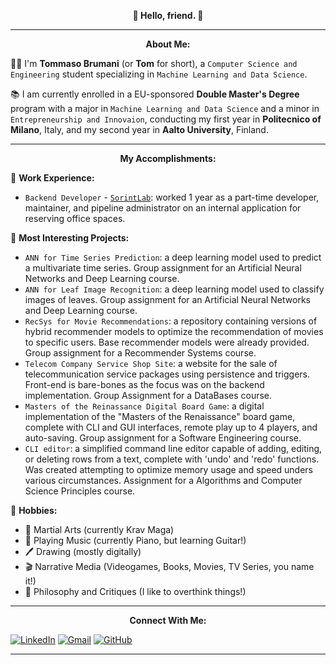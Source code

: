 <p align="center" style="font-weight:bold"> 
👋 <b>Hello, friend.</b> 👋 
<p>

---
<p align="center" style="font-weight:bold"> 
<b>About Me:</b>

<p>

👱‍♂️ I'm <b>Tommaso Brumani</b> (or <b>Tom</b> for short), a `Computer Science and Engineering` student specializing in `Machine Learning and Data Science`.

📚 I am currently enrolled in a EU-sponsored <b>Double Master's Degree</b> program with a major in `Machine Learning and Data Science` and a minor in `Entrepreneurship and Innovaion`, conducting my first year in <b>Politecnico of Milano</b>, Italy, and my second year in <b>Aalto University</b>, Finland.

---
<p align="center" style="font-weight:bold"> 
<b>My Accomplishments:</b>
<p>

💼 <b>Work Experience:</b>

* `Backend Developer` - [`SorintLab`](https://www.sorint.com/): worked 1 year as a part-time developer, maintainer, and pipeline administrator on an internal application for reserving office spaces. 

🔨 <b>Most Interesting Projects:</b>

* `ANN for Time Series Prediction`: a deep learning model used to predict a multivariate time series. Group assignment for an Artificial Neural Networks and Deep Learning course.
* `ANN for Leaf Image Recognition`: a deep learning model used to classify images of leaves. Group assignment for an Artificial Neural Networks and Deep Learning course.
* `RecSys for Movie Recommendations`: a repository containing versions of hybrid recommender models to optimize the recommendation of movies to specific users. Base recommender models were already provided. Group assignment for a Recommender Systems course.
* `Telecom Company Service Shop Site`: a website for the sale of telecommunication service packages using persistence and triggers. Front-end is bare-bones as the focus was on the backend implementation. Group Assignment for a DataBases course.
* `Masters of the Reinassance Digital Board Game`: a digital implementation of the "Masters of the Renaissance" board game, complete with CLI and GUI interfaces, remote play up to 4 players, and auto-saving. Group assignment for a Software Engineering course.
* `CLI editor`: a simplified command line editor capable of adding, editing, or deleting rows from a text, complete with 'undo' and 'redo' functions. Was created attempting to optimize memory usage and speed unders various circumstances. Assignment for a Algorithms and Computer Science Principles course.

🌱 <b>Hobbies:</b>

* 🥋 Martial Arts (currently Krav Maga)
* 🎹 Playing Music (currently Piano, but learning Guitar!)
* 🖊️ Drawing (mostly digitally)
* 🎬 Narrative Media (Videogames, Books, Movies, TV Series, you name it!)
* 📖 Philosophy and Critiques (I like to overthink things!)

---
<p align="center" style="font-weight:bold"> 
<b>Connect With Me:</b> 
<p>

[![LinkedIn](https://img.shields.io/badge/linkedin-%230077B5.svg?style=for-the-badge&logo=linkedin&logoColor=white)](https://www.linkedin.com/in/tommaso-brumani)
[![Gmail](https://img.shields.io/badge/Gmail-D14836?style=for-the-badge&logo=gmail&logoColor=white)](mailto:tommaso.brumani@gmail.com)
[![GitHub](https://img.shields.io/badge/github-%23121011.svg?style=for-the-badge&logo=github&logoColor=white)](https://github.com/TommasoBrumani)

---